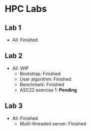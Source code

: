 # HPC Labs

## Lab 1

- All: Finished

## Lab 2

- All: WIP
    - Bootstrap: Finished
    - User algorithm: Finished
    - Benchmark: Finished
    - ASC22 exercise 1: **Pending**

## Lab 3

- All: Finished
    - Multi-threaded server: Finished